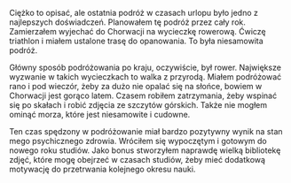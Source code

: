 Ciężko to opisać, ale ostatnia podróż w czasach urlopu było jedno z najlepszych doświadczeń.
Planowałem tę podróż przez cały rok. Zamierzałem wyjechać do Chorwacji na wycieczkę rowerową.
Ćwiczę triathlon i miałem ustalone trasę do opanowania.
To była niesamowita podróż.

Główny sposób podróżowania po kraju, oczywiście, był rower.
Największe wyzwanie w takich wycieczkach to walka z przyrodą.
Miałem podróżować rano i pod wieczór, żeby za dużo nie opalać się na słońce, bowiem w Chorwacji jest gorąco latem.
Czasem robiłem zatrzymania, żeby wspinać się po skałach i robić zdjęcia ze szczytów górskich.
Także nie mogłem ominąć morza, które jest niesamowite i cudowne.

Ten czas spędzony w podróżowanie miał bardzo pozytywny wynik na stan mego psychicznego zdrowia.
Wróciłem się wypoczętym i gotowym do nowego roku studiów.
Jako bonus stworzyłem naprawdę wielką bibliotekę zdjęć, które mogę obejrzeć w czasach studiów, żeby mieć dodatkową motywację do przetrwania kolejnego okresu nauki.
